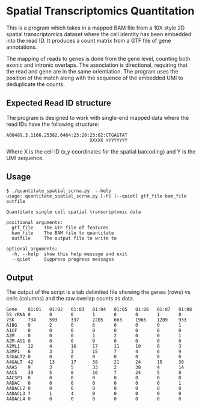 # Spatial Transcriptomics Quantitation

This is a program which takes in a mapped BAM file from a 10X style 2D spatial transcriptomics dataset where the cell identity has been embedded into the read ID.  It produces a count matrix from a GTF file of gene annotations.

The mapping of reads to genes is done from the gene level, counting both exonic and intronic overlaps.  The association is directional, requiring that the read and gene are in the same orientiation.  The program uses the position of the match along with the sequence of the embedded UMI to deduplicate the counts.

## Expected Read ID structure
The program is designed to work with single-end mapped data where the read IDs have the following structure:

```
A00489.3.1166.25382.6464:23:20:23:02:CTGAGTAT
                               XXXXX YYYYYYYY
```

Where X is the cell ID (x,y coordinates for the spatial barcoding) and Y is the UMI sequence.

## Usage
```
$ ./quantitate_spatial_scrna.py  --help
usage: quantitate_spatial_scrna.py [-h] [--quiet] gtf_file bam_file outfile

Quantitate single cell spatial transcriptomic data

positional arguments:
  gtf_file    The GTF file of features
  bam_file    The BAM file to quantitate
  outfile     The output file to write to

optional arguments:
  -h, --help  show this help message and exit
  --quiet     Suppress progress messages
```

## Output
The output of the script is a tab delimited file showing the genes (rows) vs cells (columns) and the raw overlap counts as data.

```
Gene    01:01   01:02   01:03   01:04   01:05   01:06   01:07   01:08
5S_rRNA 0       0       0       1       0       0       1       0
7SK     734     593     337     2205    663     1965    1209    933
A1BG    0       2       0       6       0       0       0       1
A1CF    0       0       0       0       0       0       0       0
A2M     0       0       0       1       2       0       0       1
A2M-AS1 0       0       0       0       0       0       0       0
A2ML1   12      4       16      17      11      10      0       3
A2MP1   6       3       3       15      7       4       6       9
A3GALT2 0       0       0       0       0       0       0       0
A4GALT  42      13      17      38      21      24      15      30
AAAS    9       3       5       33      2       38      4       14
AACS    39      5       8       16      7       24      5       8
AACSP1  0       0       0       0       0       0       0       0
AADAC   0       0       0       0       0       0       0       1
AADACL2 0       0       0       0       0       0       0       0
AADACL3 7       1       4       0       0       0       0       0
AADACL4 0       0       0       0       0       0       0       0
```

